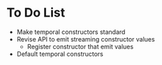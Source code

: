 # To Do List
- Make temporal constructors standard
- Revise API to emit streaming constructor values
  - Register constructor that emit values
- Default temporal constructors


